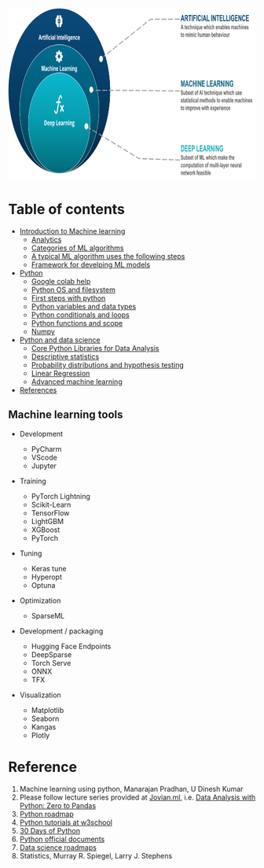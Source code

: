 <img src="/ML-Fundamental/ML-image/AI-vs-ML-vs-Deep-Learning.png" width="800" height="350" />

# Table of contents
<!--ts-->
   * [Introduction to Machine learning](#introduction-to-machine-learning)
      * [Analytics](#analytics)
      * [Categories of ML algorithms](#categories-of-ml-algorithms)
      * [A typical ML algorithm uses the following steps](#a-typical-ml-algorithm-uses-the-following-steps)
      * [Framework for develping ML models](#framework-for-develping-ml-models)
   *  [Python](https://github.com/arunsinp/Python-programming)
      * [Google colab help](https://github.com/arunsinp/Python-programming/blob/main/Python-fundamental/google-colab-help.ipynb)
      * [Python OS and filesystem](https://github.com/arunsinp/Python-programming/blob/main/Python-fundamental/python-os-and-filesystem.ipynb)
      * [First steps with python](https://github.com/arunsinp/Python-programming/blob/main/Python-fundamental/0.first-steps-with-python.ipynb)
      * [Python variables and data types](https://github.com/arunsinp/Python-programming/blob/main/Python-fundamental/1.python-variables-and-data-types.ipynb)
      * [Python conditionals and loops](https://github.com/arunsinp/Python-programming/blob/main/Python-fundamental/2.python-conditionals-and-loops.ipynb)
      * [Python functions and scope](https://github.com/arunsinp/Python-programming/blob/main/Python-fundamental/3.%20python-functions-and-scope.ipynb)
      * [Numpy](https://github.com/arunsinp/Python-programming/blob/main/Python-fundamental/NUMPY.ipynb)
   * [Python and data science](#python-and-data-science)
      * [Core Python Libraries for Data Analysis](#core-python-libraries-for-data-analysis)
      * [Descriptive statistics](#descriptive-statisctics)
      * [Probability distributions and hypothesis testing](#probability-diestributions-and-hypotehsis-testing)
      * [Linear Regression](#linear-regression)
      * [Advanced machine learning](#advanced-machine-learning)
   *  [References](#reference)
<!--te-->

## Machine learning tools
- Development
  - PyCharm
  - VScode
  - Jupyter
 
- Training 
  - PyTorch Lightning
  - Scikit-Learn
  - TensorFlow
  - LightGBM
  - XGBoost
  - PyTorch

- Tuning
  - Keras tune
  - Hyperopt
  - Optuna
 
- Optimization
  - SparseML

- Development / packaging
  - Hugging Face Endpoints
  - DeepSparse
  - Torch Serve
  - ONNX
  - TFX 

- Visualization 
  - Matplotlib
  - Seaborn
  - Kangas
  - Plotly

<!---------------------------- Reference ------------------------------>
# Reference

1. Machine learning using python, Manarajan Pradhan, U Dinesh Kumar
2. Please follow lecture series provided at [Jovian.ml](https://jovian.ai/), i.e. [Data Analysis with Python: Zero to Pandas](https://jovian.ai/learn/data-analysis-with-python-zero-to-pandas)
3. [Python roadmap](https://roadmap.sh/python/)
4. [Python tutorials at w3school](https://www.w3schools.com/python/default.asp)
5. [30 Days of Python](https://github.com/asabeneh/30-days-of-python)
6. [Python official documents](https://docs.python.org/3/tutorial/)
7. [Data science roadmaps](https://github.com/codebasics/py/blob/master/TechTopics/DataScienceRoadMap2020/data_science_roadmap_2020.md)
8. Statistics, Murray R. Spiegel, Larry J. Stephens
